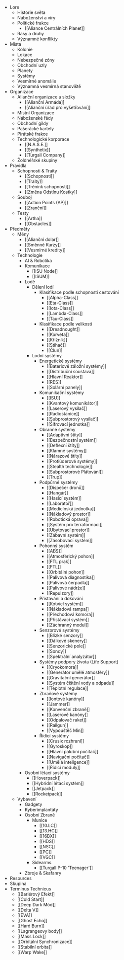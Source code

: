 * Lore
  * Historie světa
  * Náboženství a víry
  * Politické frakce
      * [[Aliance Centrálních Planet]]
  * Rasy a druhy
  * Významné konflikty
* Místa
  * Kolonie
  * Lokace
  * Nebezpečné zóny
  * Obchodní uzly
  * Planety
  * Systémy
  * Vesmírné anomálie
  * Významná vesmírná stanoviště
* Organizace
  * Alianční organizace a složky
      * [[Alianční Armáda]]
      * [[Alianční úřad pro vyšetřování]]
  * Místní Organizace
  * Náboženské řády
  * Obchodní gildy
  * Pašerácké kartely
  * Pirátské frakce
  * Technologické korporace
      * [[N.A.S.E.]]
      * [[Synthetix]]
      * [[Turgall Company]]
  * Žoldnéřské skupiny
* Pravidla
  * Schopnosti & Traity
      * [[Schopnosti]]
      * [[Traity]]
      * [[Trénink schopností]]
      * [[Změna Odstínu Kostky]]
  * Souboj
      * [[Action Points (AP)]]
      * [[Zranění]]
  * Testy
      * [[Artha]]
      * [[Obstacles]]
* Předměty
  * Měny
      * [[Alianční dolar]]
      * [[Směnné Kurzy]]
      * [[Vesmírné kredity]]
  * Technologie
    * AI & Robotika
    * Komunikace
        * [[ISU Node]]
        * [[ISUM]]
    * Lodě
      * Dělení lodí
        * Klasifikace podle schopnosti cestování
            * [[Alpha-Class]]
            * [[Eta-Class]]
            * [[Iota-Class]]
            * [[Lambda-Class]]
            * [[Tau-Class]]
        * Klasifikace podle velikosti
            * [[Dreadnought]]
            * [[Korveta]]
            * [[Křižník]]
            * [[Stíhač]]
            * [[Člun]]
      * Lodní systémy
        * Energetické systémy
            * [[Bateriové záložní systémy]]
            * [[Distribuční soustava]]
            * [[Hlavní Reaktor]]
            * [[RES]]
            * [[Solární panely]]
        * Komunikační systémy
            * [[ISU]]
            * [[Kvantový komunikátor]]
            * [[Laserový vysílač]]
            * [[Radiostanice]]
            * [[Subprostorový vysílač]]
            * [[Šifrovací jednotka]]
        * Obranné systémy
            * [[Adaptivní štíty]]
            * [[Bezpečnostní systém]]
            * [[Deflexní štíty]]
            * [[Klamné systémy]]
            * [[Nárazové štíty]]
            * [[Protiúderové systémy]]
            * [[Stealth technologie]]
            * [[Subprostorové Plátování]]
            * [[Trup]]
        * Podpůrné systémy
            * [[Dispečer dronů]]
            * [[Hangár]]
            * [[Hasící systém]]
            * [[Laboratoř]]
            * [[Medicínská jednotka]]
            * [[Nákladový prostor]]
            * [[Robotická oprava]]
            * [[Systém pro terraformaci]]
            * [[Ubytovací prostor]]
            * [[Zábavní systém]]
            * [[Zásobovací systém]]
        * Pohonný systém
            * [[ABS]]
            * [[Atmosférický pohon]]
            * [[FTL prak]]
            * [[FTL]]
            * [[Orbitální pohon]]
            * [[Palivová diagnostika]]
            * [[Palivová čerpadla]]
            * [[Palivové nádrže]]
            * [[Repulzory]]
        * Přistávání a dokování
            * [[Kotvící systém]]
            * [[Nákladová rampa]]
            * [[Přechodová komora]]
            * [[Přistávací systém]]
            * [[Záchranný modul]]
        * Senzorové systémy
            * [[Blízké senzory]]
            * [[Dálkové skenery]]
            * [[Senzorické pole]]
            * [[Sondy]]
            * [[Spektrální analyzátor]]
        * Systémy podpory života (Life Support)
            * [[Cryokomora]]
            * [[Generátor umělé atmosféry]]
            * [[Gravitační generátor]]
            * [[Systém čištění vody a odpadu]]
            * [[Teplotní regulace]]
        * Zbraňové systémy
            * [[Iontové kanóny]]
            * [[Jammer]]
            * [[Konvenční zbraně]]
            * [[Laserové kanóny]]
            * [[Odpalovač raket]]
            * [[Railgun]]
            * [[Vypouštěč Min]]
        * Řídící systémy
            * [[Crusix rozhraní]]
            * [[Gyroskop]]
            * [[Hlavní palubní počítač]]
            * [[Navigační počítač]]
            * [[Umělá inteligence]]
            * [[Řídicí moduly]]
    * Osobní létací systémy
        * [[Hoverpack]]
        * [[Hybridní létací systém]]
        * [[Jetpack]]
        * [[Rocketpack]]
  * Vybavení
    * Gadgety
    * Kyberimplantáty
    * Osobní Zbraně
      * Munice
          * [[10.LC]]
          * [[13.HC]]
          * [[16BX]]
          * [[HDS]]
          * [[NSC]]
          * [[PC]]
          * [[VGC]]
      * Sidearms
          * [[Turgall P-10 'Teenager']]
    * Zbroje & Skafanry
* Resources
* Skupina
* Terminus Technicus
    * [[Bariérový Efekt]]
    * [[Cold Start]]
    * [[Deep Dark Mód]]
    * [[Delta V]]
    * [[EVA]]
    * [[Ghost Echo]]
    * [[Hard Burn]]
    * [[Lagrangeovy body]]
    * [[Mass Lock]]
    * [[Orbitální Synchronizace]]
    * [[Stabilní orbita]]
    * [[Warp Wake]]